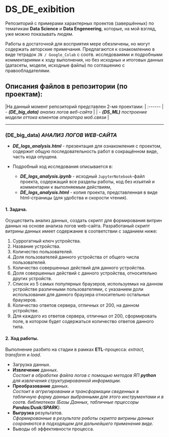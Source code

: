 # DS_DE_exibition  

Репозиторий с примерами характерных проектов (завершённых) по тематикам **Data Science** и **Data Engeneering**, которые, на мой взгляд, уже можно показывать людям.  
  
Работы в достаточной для восприятия мере обезличены, но могут содержать авторские примечания. Предлагаются к ознакомлению в виде тетрадок `JN / Google_Colab` с соотв. исследоваиями и подробными комментариями к ходу выполнения, но без исходных и итоговых данных (датасеты, модели, исходные файлы) по соглашению с правообладателями.  

## Описания файлов в репозитории (по проектам):  
  
|На данный момент репозиторий представлен 2-мя проектами:  |
:------
| - ***(DE_big_data)*** *анализ логов веб-сайта* |
| - ***(DS_ML)***  *построение модели оттока клиентов оператора моб.связи* |
  
***  

### (DE_big_data) *АНАЛИЗ ЛОГОВ WEB-САЙТА*  

* ***DE_logs_analysis.html*** - презентация для ознакомления с проектом, содержит общую последовательность работ в сокращённом виде, часть кода опущена.  

* Подробный ход исследования описывается в:  
  - ***DE_logs_analysis.ipynb*** - исходный `JupyterNotebook`-файл проекта, содержащий все разделы работы, код без изъятий и комментарии к выполняемым действиям,  
  - ***DE_logs_analysis.html*** - копия проекта, представленная в виде html-страницы (для удобства и скорости чтения).  

#### 1. Задача.

Осуществить анализ данных, создать скрипт для формирования витрин данных на основе анализа логов web-сайта. Разработаный скрипт витрины данных имеет содержание  в соответствии с заданием ниже:  

  1. Суррогатный ключ устройства.  
  2. Название устройства.  
  3. Количество пользователей.  
  4. Доля пользователей данного устройства от общего числа пользователей.  
  5. Количество совершенных действий для данного устройства.  
  6. Доля совершенных действий с данного устройства, относительно других устройств.  
  7. Список из 5 самых популярных браузеров, используемых на данном устройстве различными пользователями, с указанием доли использования для данного браузера относительно остальных браузеров.  
  8. Количество ответов сервера, отличных от 200, на данном устройстве.  
  9. Для каждого из ответов сервера, отличных от 200, сформировать поле, в котором будет содержаться количество ответов данного типа.  

#### 2. Ход работы.  

Выполнение разбито на стадии в рамках **ETL**-процесса: *extract*, *transform* и *load*.

- Загрузка данных.  
- **Извлечение** данных.  
    *Состоит в обработке файла логов с помощью методов ЯП ***python*** для извлечения структурированной информации.*
- **Преобразование** данных.  
    *Состоит в аггрегировании и трансформации сведенных в табличную форму данных выбранными для этого инструментами и в соотв. библиотеках (Базы Данных, табличные прцессоры **Pandas**/**Dusk**/**SPARK**).*  
- **Выгрузка** результатов.  
    *Сформированные в результате работы скрипта витрины данных сохраняются в подходящем для дальнейшего применения виде.*  
- Выводы об эффективности процесса.
